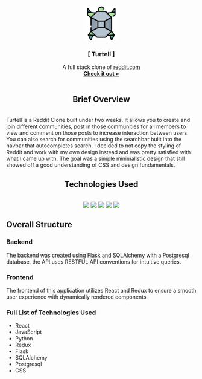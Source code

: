 <br />
<p align="center">
    <img src="react-app/public/favicon.ico" alt="Logo" width="90" height="90">
  </a>

  <h3 align="center">[ Turtell ]</h3>

  <p align="center">
    A full stack clone of <a href="https://www.reddit.com/">reddit.com</a>
    <br />
    <a href="https://inmanjlai-saidit.herokuapp.com/" target="_blank"><strong>Check it out »</strong></a>
    <br />
    <br />
  </p>
</p>

<h2 align="center"> Brief Overview </h2>
<br/>
Turtell is a Reddit Clone built under two weeks. It allows you to create and join different communities, post in those communities for all members to view and comment on those posts to increase interaction between users. You can also search for communities using the searchbar built into the navbar that autocompletes search. I decided to not copy the styling of Reddit and work with my own design instead and was pretty satisfied with what I came up with. The goal was a simple minimalistic design that still showed off a good understanding of CSS and design fundamentals.

<h2 align="center">Technologies Used</h2>
<br />
<div align="center">
   <img src="https://user-images.githubusercontent.com/83699039/139297272-dcf4b5fa-7fc6-450d-aefd-102bcd899877.png" width="100px" />
   <img src="https://user-images.githubusercontent.com/83699039/139297672-03f03106-a3d5-49e0-8c23-0b04a50a0e87.png" width="80px" />
   <img src="https://user-images.githubusercontent.com/83699039/139297300-7bd0cc7d-1833-4727-b1e2-5a89e447f91f.png" width="150px" />
   <img src="https://user-images.githubusercontent.com/83699039/139297303-609fff3b-1d2a-4e37-b6a6-f2e736ada553.png" width="150px" />
   <img src="https://user-images.githubusercontent.com/83699039/139297308-d8ba18ed-de1a-4530-9fdd-9845cb426378.png" width="100px" />
</div>

## Overall Structure
### Backend
The backend was created using Flask and SQLAlchemy with a Postgresql database, the API uses RESTFUL API conventions for intuitive queries.

### Frontend
The frontend of this application utilizes React and Redux to ensure a smooth user experience with dynamically rendered components

### Full List of Technologies Used
* React
* JavaScript
* Python
* Redux
* Flask
* SQLAlchemy
* Postgresql
* CSS

